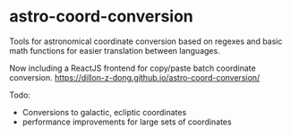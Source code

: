 # astro-coord-conversion
Tools for astronomical coordinate conversion based on regexes and basic math functions for easier translation between languages.

Now including a ReactJS frontend for copy/paste batch coordinate conversion.
https://dillon-z-dong.github.io/astro-coord-conversion/


Todo:
- Conversions to galactic, ecliptic coordinates
- performance improvements for large sets of coordinates

